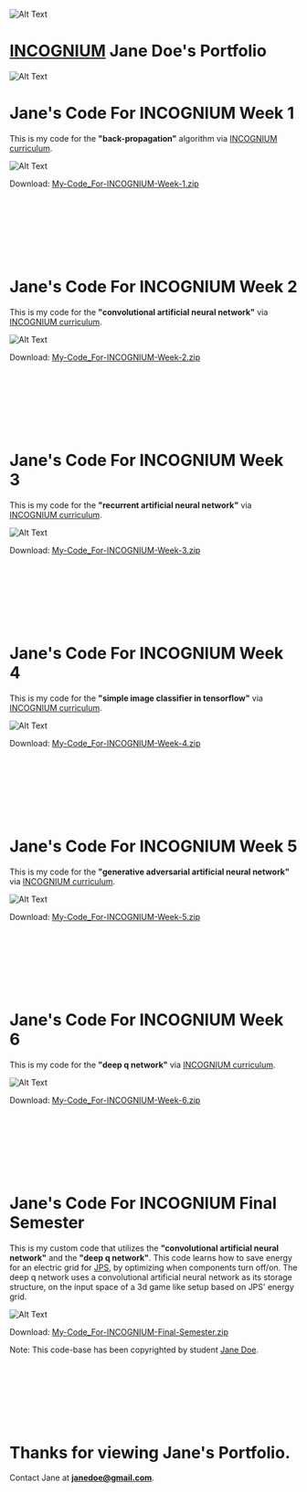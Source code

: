 ![Alt Text](https://github.com/g0dEngineer/icognium/data/sample_student//blob/master/data/logo.png)

# [INCOGNIUM](https://icognium.github.io) Jane Doe's Portfolio

![Alt Text](https://github.com/g0dEngineer/icognium/data/sample_student/blob/master/students/Jane-Doe/INCOGNIUM-JANE-GMAIL.COM/person-.png)

# Jane's Code For INCOGNIUM Week 1

This is my code for the **"back-propagation"** algorithm via [INCOGNIUM curriculum](https://github.com/g0dEngineer/icognium/blob/master/README.md).

![Alt Text](https://github.com/g0dEngineer/icognium/data/sample_student/blob/master/data/zip-.png)

Download: [My-Code_For-INCOGNIUM-Week-1.zip](https://github.com/g0dEngineer/icognium/data/sample_student/blob/master/students/Jane-Doe/INCOGNIUM-JANE-GMAIL.COM/My-Code_For-INCOGNIUM-Week-1.zip)

<br/><br/><br/><br/><br/><br/>

# Jane's Code For INCOGNIUM Week 2

This is my code for the **"convolutional artificial neural network"** via [INCOGNIUM curriculum](https://github.com/g0dEngineer/icognium/blob/master/README.md).

![Alt Text](https://github.com/g0dEngineer/icognium/data/sample_student/blob/master/data/zip-.png)

Download: [My-Code_For-INCOGNIUM-Week-2.zip](https://github.com/g0dEngineer/icognium/data/sample_student/blob/master/students/Jane-Doe/INCOGNIUM-JANE-GMAIL.COM/My-Code_For-INCOGNIUM-Week-2.zip)

<br/><br/><br/><br/><br/><br/>


# Jane's Code For INCOGNIUM Week 3

This is my code for the **"recurrent artificial neural network"** via [INCOGNIUM curriculum](https://github.com/g0dEngineer/icognium/blob/master/README.md).

![Alt Text](https://github.com/g0dEngineer/icognium/data/sample_student/blob/master/data/zip-.png)

Download: [My-Code_For-INCOGNIUM-Week-3.zip](https://github.com/g0dEngineer/icognium/data/sample_student/blob/master/students/Jane-Doe/INCOGNIUM-JANE-GMAIL.COM/My-Code_For-INCOGNIUM-Week-3.zip)

<br/><br/><br/><br/><br/><br/>



# Jane's Code For INCOGNIUM Week 4

This is my code for the **"simple image classifier in tensorflow"** via [INCOGNIUM curriculum](https://github.com/g0dEngineer/icognium/blob/master/README.md).

![Alt Text](https://github.com/g0dEngineer/icognium/data/sample_student/blob/master/data/zip-.png)

Download: [My-Code_For-INCOGNIUM-Week-4.zip](https://github.com/g0dEngineer/icognium/data/sample_student/blob/master/students/Jane-Doe/INCOGNIUM-JANE-GMAIL.COM/My-Code_For-INCOGNIUM-Week-4.zip)

<br/><br/><br/><br/><br/><br/>




# Jane's Code For INCOGNIUM Week 5

This is my code for the **"generative adversarial artificial neural network"** via [INCOGNIUM curriculum](https://github.com/g0dEngineer/icognium/blob/master/README.md).

![Alt Text](https://github.com/g0dEngineer/icognium/data/sample_student/blob/master/data/zip-.png)

Download: [My-Code_For-INCOGNIUM-Week-5.zip](https://github.com/g0dEngineer/icognium/data/sample_student/blob/master/students/Jane-Doe/INCOGNIUM-JANE-GMAIL.COM/My-Code_For-INCOGNIUM-Week-5.zip)

<br/><br/><br/><br/><br/><br/>



# Jane's Code For INCOGNIUM Week 6

This is my code for the **"deep q network"** via [INCOGNIUM curriculum](https://github.com/g0dEngineer/icognium/blob/master/README.md).

![Alt Text](https://github.com/g0dEngineer/icognium/data/sample_student/blob/master/data/zip-.png)

Download: [My-Code_For-INCOGNIUM-Week-6.zip](https://github.com/g0dEngineer/icognium/data/sample_student/blob/master/students/Jane-Doe/INCOGNIUM-JANE-GMAIL.COM/My-Code_For-INCOGNIUM-Week-6.zip)

<br/><br/><br/><br/><br/><br/>


# Jane's Code For INCOGNIUM Final Semester

This is my custom code that utilizes the **"convolutional artificial neural network"** and the **"deep q network"**. This code learns how to save energy for an electric grid for [JPS](https://www.jpsco.com), by optimizing when components turn off/on. The deep q network uses a convolutional artificial neural network as its storage structure, on the input space of a 3d game like setup based on JPS' energy grid.

![Alt Text](https://github.com/g0dEngineer/icognium/data/sample_student/blob/master/data/zip-.png)

Download: [My-Code_For-INCOGNIUM-Final-Semester.zip](https://github.com/g0dEngineer/icognium/data/sample_student/blob/master/students/Jane-Doe/INCOGNIUM-JANE-GMAIL.COM/My-Code_For-INCOGNIUM-Final-Semester.zip)

Note: This code-base has been copyrighted by student [Jane Doe](http://github.com/JordanMicahBennett/https-github.com-JordanMicahBennett-Machine-Learning-Jamaica-Institute_SampleCandidatePortfolio/blob/master/students/Jane-Doe/INCOGNIUM-JANE-GMAIL.COM/PORTFOLIO.MD).

<br/><br/><br/><br/><br/><br/>

# Thanks for viewing Jane's Portfolio.

Contact Jane at **janedoe@gmail.com**.
